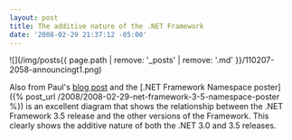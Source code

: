 ```yaml
---
layout: post
title: The additive nature of the .NET Framework
date: '2008-02-29 21:37:12 -05:00'
---
```


![](/img/posts{{ page.path | remove: '_posts' | remove: '.md' }}/110207-2058-announcingt1.png)

Also from Paul's [blog post](http://blogs.msdn.com/pandrew/archive/2007/11/02/announcing-the-net-framework-3-5-commonly-used-types-and-namespaces-poster.aspx) and the [.NET Framework Namespace poster]({% post_url /2008/2008-02-29-net-framework-3-5-namespace-poster %}) is an excellent diagram that shows the relationship between the .NET Framework 3.5 release and the other versions of the Framework. This clearly shows the additive nature of both the .NET 3.0 and 3.5 releases.
